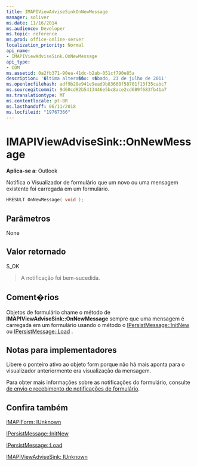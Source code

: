 ```yaml
---
title: IMAPIViewAdviseSinkOnNewMessage
manager: soliver
ms.date: 11/16/2014
ms.audience: Developer
ms.topic: reference
ms.prod: office-online-server
localization_priority: Normal
api_name:
- IMAPIViewAdviseSink.OnNewMessage
api_type:
- COM
ms.assetid: 0a2fb371-90ea-41dc-b2ab-051cf790e85a
description: '�ltima altera��o: s�bado, 23 de julho de 2011'
ms.openlocfilehash: adf9b28e941e9ead9b83660f58701f13f35cabc7
ms.sourcegitcommit: 9d60cd82b5413446e5bc8ace2cd689f683fb41a7
ms.translationtype: MT
ms.contentlocale: pt-BR
ms.lasthandoff: 06/11/2018
ms.locfileid: "19767366"
---
```

# <a name="imapiviewadvisesinkonnewmessage"></a>IMAPIViewAdviseSink::OnNewMessage

  
  
**Aplica-se a**: Outlook 
  
Notifica o Visualizador de formulário que um novo ou uma mensagem existente foi carregada em um formulário.
  
```cpp
HRESULT OnNewMessage( void );
```

## <a name="parameters"></a>Parâmetros

None
  
## <a name="return-value"></a>Valor retornado

S_OK 
  
> A notificação foi bem-sucedida.
    
## <a name="remarks"></a>Coment�rios

Objetos de formulário chame o método de **IMAPIViewAdviseSink::OnNewMessage** sempre que uma mensagem é carregada em um formulário usando o método o [IPersistMessage::InitNew](ipersistmessage-initnew.md) ou [IPersistMessage::Load](ipersistmessage-load.md) . 
  
## <a name="notes-to-implementers"></a>Notas para implementadores

Libere o ponteiro ativo ao objeto form porque não há mais aponta para o visualizador anteriormente era visualização da mensagem. 
  
Para obter mais informações sobre as notificações do formulário, consulte [de envio e recebimento de notificações de formulário](sending-and-receiving-form-notifications.md).
  
## <a name="see-also"></a>Confira também



[IMAPIForm: IUnknown](imapiformiunknown.md)
  
[IPersistMessage::InitNew](ipersistmessage-initnew.md)
  
[IPersistMessage::Load](ipersistmessage-load.md)
  
[IMAPIViewAdviseSink: IUnknown](imapiviewadvisesinkiunknown.md)

